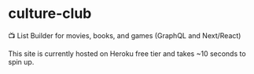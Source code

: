 # culture-club
:tv: List Builder for movies, books, and games (GraphQL and Next/React)

This site is currently hosted on Heroku free tier and takes ~10 seconds to spin up.
